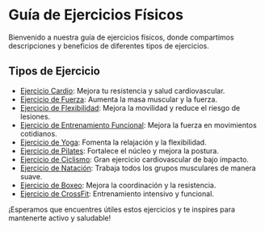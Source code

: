 # Guía de Ejercicios Físicos

Bienvenido a nuestra guía de ejercicios físicos, donde compartimos descripciones y beneficios de diferentes tipos de ejercicios.

## Tipos de Ejercicio

- [Ejercicio Cardio](https://github.com/JuanSantoyoJ/GuiaDeEjercicios/tree/ejercicios/Cardio/cardio.md): Mejora tu resistencia y salud cardiovascular.
- [Ejercicio de Fuerza](https://github.com/JuanSantoyoJ/GuiaDeEjercicios/tree/fuerza/ejercicios/fuerza.md): Aumenta la masa muscular y la fuerza.
- [Ejercicio de Flexibilidad](https://github.com/JuanSantoyoJ/GuiaDeEjercicios/tree/flexibilidad/ejercicios/flexibilidad.md): Mejora la movilidad y reduce el riesgo de lesiones.
- [Ejercicio de Entrenamiento Funcional](https://github.com/JuanSantoyoJ/GuiaDeEjercicios/tree/entrenamiento_funcional/ejercicios/entrenamiento_funcional.md): Mejora la fuerza en movimientos cotidianos.
- [Ejercicio de Yoga](https://github.com/JuanSantoyoJ/GuiaDeEjercicios/tree/yoga/ejercicios/yoga.md): Fomenta la relajación y la flexibilidad.
- [Ejercicio de Pilates](https://github.com/JuanSantoyoJ/GuiaDeEjercicios/tree/pilates/ejercicios/pilates.md): Fortalece el núcleo y mejora la postura.
- [Ejercicio de Ciclismo](https://github.com/JuanSantoyoJ/GuiaDeEjercicios/tree/ciclismo/ejercicios/ciclismo.md): Gran ejercicio cardiovascular de bajo impacto.
- [Ejercicio de Natación](https://github.com/JuanSantoyoJ/GuiaDeEjercicios/tree/natacion/ejercicios/natacion.md): Trabaja todos los grupos musculares de manera suave.
- [Ejercicio de Boxeo](https://github.com/JuanSantoyoJ/GuiaDeEjercicios/tree/boxeo/ejercicios/boxeo.md): Mejora la coordinación y la resistencia.
- [Ejercicio de CrossFit](https://github.com/JuanSantoyoJ/GuiaDeEjercicios/tree/crossfit/ejercicios/crossfit.md): Entrenamiento intensivo y funcional.

¡Esperamos que encuentres útiles estos ejercicios y te inspires para mantenerte activo y saludable!
